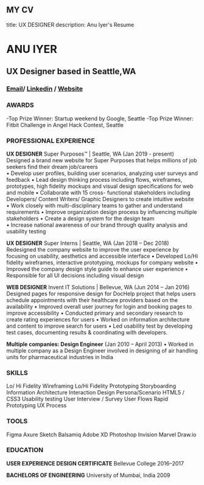 ## MY CV
title: UX DESIGNER
description: Anu Iyer's Resume


# ANU IYER
## UX Designer based in Seattle,WA
### [Email](anubechem@gmail.com)/ [Linkedin](www.linkedin.com/in/anu-iyer) / [Website](https://anuportfolio.wixsite.com/mysite)

### AWARDS
-Top Prize Winner: Startup weekend by Google, Seattle
-Top Prize Winner: Fitbit Challenge in Angel Hack Contest, Seattle

### PROFESSIONAL EXPERIENCE
**UX DESIGNER**
Super Purposes™ | Seattle, WA 
(Jan 2019 - present)
Designed a brand new website for Super Purposes that helps millions of job seekers find their dream job/careers  
•	Develop user profiles, building user scenarios, analyzing user surveys and feedback
•	Lead design thinking process including flows, wireframes, prototypes, high fidelity mockups and visual design specifications for  web and mobile
•	Collaborate with 15 cross- functional stakeholders including Developers/ Content Writers/ Graphic Designers to create intuitive website	
•	Work closely with multi-disciplinary teams to gather and understand requirements
•	Improve organization design process by influencing multiple stakeholders
•	Create a design system for the design team  
•	Increase national awareness of our brand through quality analysis and usability testing

**UX DESIGNER**
Super Interns | Seattle, WA 
(Jan 2018 – Dec 2018)
Redesigned the company website to improve the user experience by focusing on usability, aesthetics and accessible interface
•	Developed Lo/Hi fidelity wireframes, interactive prototyping, mockups for company website
•	Improved the company design style guide to enhance user experience 
•	Responsible for all UI decisions including visual design

**WEB DESIGNER**
Invent IT Solutions | Bellevue, WA 
(Jun 2014 – Jan 2016)
Designed pages for responsive design for DocHelp project that helps users schedule appointments with their healthcare providers based on the availability
•	Improved overall user journey for login and booking pages to improve accessibility
•	Conducted primary and secondary research to create rating experiences for users 
•	Worked on information architecture and content to improve search for users 
•	Led usability test by developing test cases, documenting results & coordinating with developers. 

**Multiple companies: Design Engineer**
(Jan 2010 – April 2013)
•	Worked in multiple company as a Design Engineer involved in 
designing of air handling units for pharmaceutical industries in India

### SKILLS
Lo/ Hi Fidelity Wireframing
Lo/Hi Fidelity Prototyping
Storyboarding
Information Architecture
Interaction Design
Persona/Scenario
HTML5 / CSS3
Usability testing
User Interview / Survey
User Flows
Rapid Prototyping
UX Process

### TOOLS
Figma
Axure
Sketch
Balsamiq
Adobe XD
Photoshop
Invision
Marvel
Draw.io

### EDUCATION 
**USER EXPERIENCE DESIGN CERTIFICATE**
Bellevue College
2016–2017

**BACHELORS OF ENGINEERING** 
University of Mumbai, India
2009




